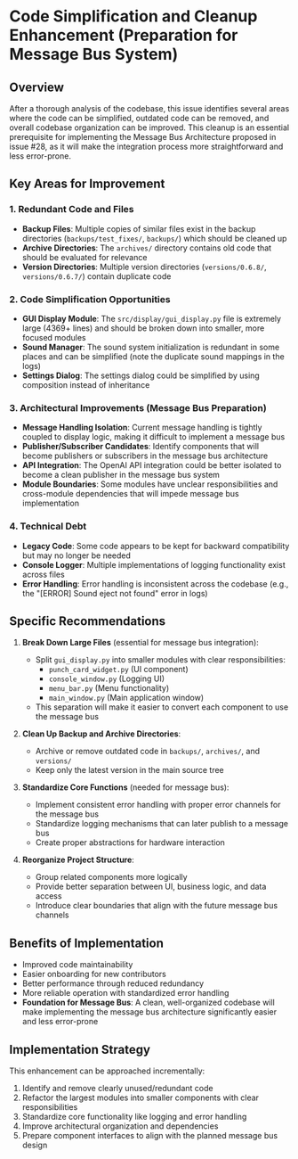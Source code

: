 # Code Simplification and Cleanup Enhancement (Preparation for Message Bus System)

## Overview
After a thorough analysis of the codebase, this issue identifies several areas where the code can be simplified, outdated code can be removed, and overall codebase organization can be improved. This cleanup is an essential prerequisite for implementing the Message Bus Architecture proposed in issue #28, as it will make the integration process more straightforward and less error-prone.

## Key Areas for Improvement

### 1. Redundant Code and Files
- **Backup Files**: Multiple copies of similar files exist in the backup directories (`backups/test_fixes/`, `backups/`) which should be cleaned up
- **Archive Directories**: The `archives/` directory contains old code that should be evaluated for relevance
- **Version Directories**: Multiple version directories (`versions/0.6.8/`, `versions/0.6.7/`) contain duplicate code

### 2. Code Simplification Opportunities
- **GUI Display Module**: The `src/display/gui_display.py` file is extremely large (4369+ lines) and should be broken down into smaller, more focused modules
- **Sound Manager**: The sound system initialization is redundant in some places and can be simplified (note the duplicate sound mappings in the logs)
- **Settings Dialog**: The settings dialog could be simplified by using composition instead of inheritance

### 3. Architectural Improvements (Message Bus Preparation)
- **Message Handling Isolation**: Current message handling is tightly coupled to display logic, making it difficult to implement a message bus
- **Publisher/Subscriber Candidates**: Identify components that will become publishers or subscribers in the message bus architecture
- **API Integration**: The OpenAI API integration could be better isolated to become a clean publisher in the message bus system
- **Module Boundaries**: Some modules have unclear responsibilities and cross-module dependencies that will impede message bus implementation

### 4. Technical Debt
- **Legacy Code**: Some code appears to be kept for backward compatibility but may no longer be needed
- **Console Logger**: Multiple implementations of logging functionality exist across files
- **Error Handling**: Error handling is inconsistent across the codebase (e.g., the "[ERROR] Sound eject not found" error in logs)

## Specific Recommendations

1. **Break Down Large Files** (essential for message bus integration):
   - Split `gui_display.py` into smaller modules with clear responsibilities:
     - `punch_card_widget.py` (UI component)
     - `console_window.py` (Logging UI)
     - `menu_bar.py` (Menu functionality)
     - `main_window.py` (Main application window)
   - This separation will make it easier to convert each component to use the message bus

2. **Clean Up Backup and Archive Directories**:
   - Archive or remove outdated code in `backups/`, `archives/`, and `versions/`
   - Keep only the latest version in the main source tree

3. **Standardize Core Functions** (needed for message bus):
   - Implement consistent error handling with proper error channels for the message bus
   - Standardize logging mechanisms that can later publish to a message bus
   - Create proper abstractions for hardware interaction

4. **Reorganize Project Structure**:
   - Group related components more logically
   - Provide better separation between UI, business logic, and data access
   - Introduce clear boundaries that align with the future message bus channels

## Benefits of Implementation
- Improved code maintainability
- Easier onboarding for new contributors
- Better performance through reduced redundancy
- More reliable operation with standardized error handling
- **Foundation for Message Bus**: A clean, well-organized codebase will make implementing the message bus architecture significantly easier and less error-prone

## Implementation Strategy
This enhancement can be approached incrementally:
1. Identify and remove clearly unused/redundant code
2. Refactor the largest modules into smaller components with clear responsibilities
3. Standardize core functionality like logging and error handling
4. Improve architectural organization and dependencies
5. Prepare component interfaces to align with the planned message bus design 